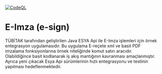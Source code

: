 [![CodeQL](https://github.com/ahmetaltay33/esign/actions/workflows/codeql-analysis.yml/badge.svg)](https://github.com/ahmetaltay33/esign/actions/workflows/codeql-analysis.yml)

# E-Imza (e-sign)
TÜBİTAK tarafından geliştirilen Java ESYA Api ile E-Imza işlemleri için örnek entegrasyon uygulamasıdır. Bu uygulama E-reçete xml ve basit PDF imzalama fonksiyonlarına örnek niteliğinde komut satırı aracıdır. Olabildiğince basit kodlanarak iş akış mantığının kavranması amaçlanmıştır. Ayrıca yeni çıkacak Esya Api sürümlerinin hızlı entegrasyonu ve testinin yapılması hedeflenmektedir.
